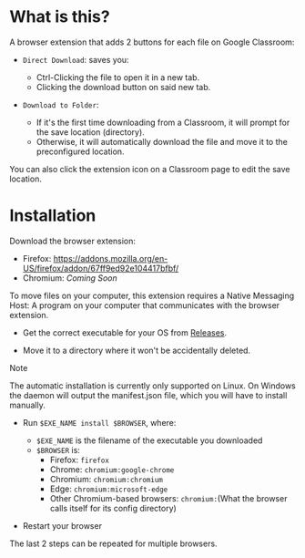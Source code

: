 # What is this?
A browser extension that adds 2 buttons for each file on Google Classroom:
- `Direct Download`: saves you:
    - Ctrl-Clicking the file to open it in a new tab.
    - Clicking the download button on said new tab.

- `Download to Folder`: 
    - If it's the first time downloading from a Classroom, it will prompt for the save location (directory).
    - Otherwise, it will automatically download the file and move it to the preconfigured location.

You can also click the extension icon on a Classroom page to edit the save location.

# Installation

Download the browser extension:
- Firefox: https://addons.mozilla.org/en-US/firefox/addon/67ff9ed92e104417bfbf/
- Chromium: *Coming Soon*

To move files on your computer, this extension requires a Native Messaging Host: A program on your computer that communicates with the browser extension.

- Get the correct executable for your OS from [Releases](https://github.com/quadratech188/google-classroom-utils/releases).

- Move it to a directory where it won't be accidentally deleted.

> [!NOTE]
> The automatic installation is currently only supported on Linux. On Windows the daemon will output the manifest.json file, which you will have to install manually.

- Run `$EXE_NAME install $BROWSER`, where:
    - `$EXE_NAME` is the filename of the executable you downloaded
    - `$BROWSER` is:
        - Firefox: `firefox`
        - Chrome: `chromium:google-chrome`
        - Chromium: `chromium:chromium`
        - Edge: `chromium:microsoft-edge`
        - Other Chromium-based browsers: `chromium:`(What the browser calls itself for its config directory)

- Restart your browser

The last 2 steps can be repeated for multiple browsers.
